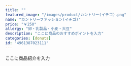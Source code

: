 ```yaml
---
title: ""
featured_image: "/images/product/カントリー(イチゴ).png"
name: "カントリーファッション(イチゴ)"
price: "￥250"
allergy: "卵・乳製品・小麦・大豆"
description: "ここに商品のおすすめポイントを入力"
categories: [donuts]
id: "4961387023111"
---
```


ここに商品紹介を入力

